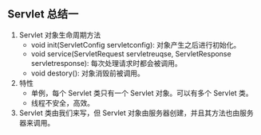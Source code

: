 ## Servlet 总结一
1. Servlet 对象生命周期方法
   * void init(ServletConfig servletconfig): 对象产生之后进行初始化。
   * void service(ServletRequest servletreuqse, ServletResponse servletresponse): 每次处理请求时都会被调用。
   * void destory(): 对象消毁前被调用。
2. 特性
   * 单例，每个 Servlet 类只有一个 Servlet 对象。可以有多个 Servlet 类。
   * 线程不安全，高效。
3. Servlet 类由我们来写，但 Servlet 对象由服务器创建，并且其方法也由服务器来调用。